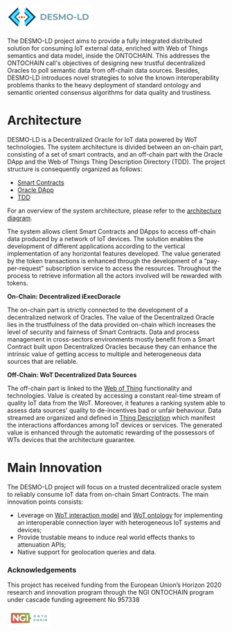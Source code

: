![DESMO-LD](./imgs/desmo-logo.png)

The DESMO-LD project aims to provide a fully integrated distributed solution for consuming IoT external data, enriched with Web of Things semantics and data model, inside the ONTOCHAIN. This addresses the ONTOCHAIN call's objectives of designing new trustful decentralized Oracles to poll semantic data from off-chain data sources. Besides, DESMO-LD introduces novel strategies to solve the known interoperability problems thanks to the heavy deployment of standard ontology and semantic oriented consensus algorithms for data quality and trustiness.

# Architecture
DESMO-LD is a Decentralized Oracle for IoT data powered by WoT technologies. The system architecture is divided between an on-chain part, consisting of a set of smart contracts, and an off-chain part with the Oracle DApp and the Web of Things Thing Description Directory (TDD). The project structure is consequently organized as follows:
- [Smart Contracts](https://github.com/vaimee/desmo-contracts/blob/55cf7b0dec88ca211250b0a95a67a6bcffad89ee/README.md)
- [Oracle DApp](https://github.com/vaimee/desmo-dapp/blob/bea690443eb16dbc563f6c0c5d3f391d8587038a/README.md)
- [TDD](./zion/README.md)

For an overview of the system architecture, please refer to the [architecture diagram](./imgs/architecture.jpg).

The system allows client Smart Contracts and DApps to access off-chain data produced by a network of IoT devices. The solution enables the development of different applications according to the vertical implementation of any horizontal features developed. The value generated by the token transactions is enhanced through the development of a “pay-per-request” subscription service to access the resources. Throughout the process to retrieve information all the actors involved will be rewarded with tokens.

**On-Chain: Decentralized iExecDoracle**

The on-chain part is strictly connected to the development of a decentralized network of Oracles. The value of the Decentralized Oracle lies in the trustfulness of the data provided on-chain which increases the level of security and fairness of Smart Contracts. Data and process management in cross-sectors environments mostly benefit from a Smart Contract built upon Decentralized Oracles because they can enhance the intrinsic value of getting access to multiple and heterogeneous data sources that are reliable.

**Off-Chain: WoT Decentralized Data Sources**

The off-chain part is linked to the [Web of Thing]( https://www.w3.org/WoT/) functionality and technologies. Value is created by accessing a constant real-time stream of quality IoT data from the WoT. Moreover, it features a ranking system able to assess data sources' quality to de-incentives bad or unfair behaviour. Data streamed are organized and defined in [Thing Description](https://www.w3.org/TR/2020/REC-wot-thing-description-20200409/) which manifest the interactions affordances among IoT devices or services. The generated value is enhanced through the automatic rewarding of the possessors of WTs devices that the architecture guarantee.

# Main Innovation
The DESMO-LD project will focus on a trusted decentralized oracle system to reliably
consume IoT data from on-chain Smart Contracts. The main innovation points consists:
- Leverage on [WoT interaction model](https://www.w3.org/TR/2020/REC-wot-architecture-20200409/) and [WoT ontology](https://www.w3.org/2019/wot/td) for implementing an
interoperable connection layer with heterogeneous IoT systems and devices;
- Provide trustable means to induce real world effects thanks to attenuation APIs;
- Native support for geolocation queries and data.


### Acknowledgements
This project has received funding from the European Union’s Horizon 2020 research and innovation program through the NGI ONTOCHAIN program under cascade funding agreement No 957338

<a href="https://ontochain.ngi.eu/">
<img src="./imgs/logo-ngi-ontochain.png" width="100px" ></img>
</a>
